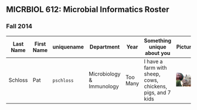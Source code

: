 ## MICRBIOL 612: Microbial Informatics Roster
### Fall 2014


Last Name | First Name | uniquename | Department | Year | Something unique about you | Picture
------------|-------------|-----------|------------|------|-------------------|-----------
Schloss | Pat | `pschloss` | Microbiology & Immunology | Too Many | I have a farm with sheep, cows, chickens, pigs, and 7 kids | <img src="img/pschloss.jpg" style="width: 200px;"/>
